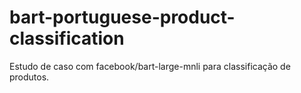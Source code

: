 # bart-portuguese-product-classification
Estudo de caso com facebook/bart-large-mnli para classificação de produtos.
